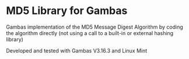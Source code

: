 # MD5 Library for Gambas
Gambas implementation of the MD5 Message Digest Algorithm by coding the algorithm directly (not using a call to a built-in or external hashing library)

Developed and tested with Gambas V3.16.3 and Linux Mint
